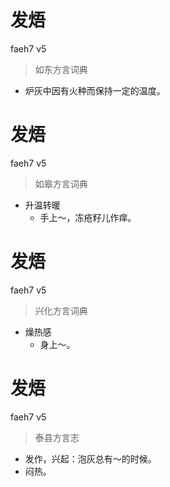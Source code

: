 # 发焐
faeh7 v5
> 如东方言词典
- 炉灰中因有火种而保持一定的温度。

# 发焐
faeh7 v5
> 如皋方言词典
- 升温转暖
  - 手上～，冻疮籽儿作痒。

# 发焐
faeh7 v5
> 兴化方言词典
- 燥热感
  - 身上～。

# 发焐
faeh7 v5
> 泰县方言志
- 发作，兴起：泡灰总有～的时候。
- 闷热。
